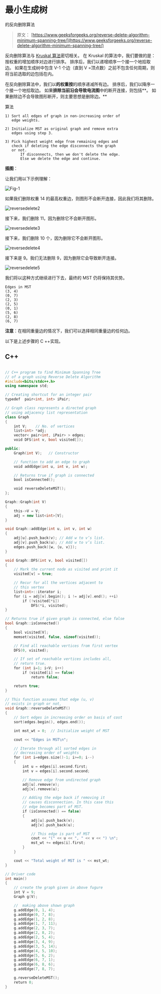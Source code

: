 # 最小生成树

的反向删除算法

> 原文： [https://www.geeksforgeeks.org/reverse-delete-algorithm-minimum-spanning-tree/](https://www.geeksforgeeks.org/reverse-delete-algorithm-minimum-spanning-tree/)

反向删除算法与 [Kruskal 算法](https://www.geeksforgeeks.org/greedy-algorithms-set-2-kruskals-minimum-spanning-tree-mst/)密切相关。 在 Kruskal 的算法中，我们要做的是：按权重的增加顺序对边进行排序。 排序后，我们以递增顺序一个接一个地拾取边。 如果在生成树中包含 V-1 个边（直到 V =顶点数）之前不包含任何周期，则将当前选取的边包括在内。

在反向删除算法中，我们以**的权重按**的顺序递减所有边。 排序后，我们以降序一个接一个地拾取边。 如果**排除当前沿会导致电流图**中的断开连接，则包括**。 如果删除边不会导致图形断开，则主要思想是删除边。**

算法

```
1) Sort all edges of graph in non-increasing order of
   edge weights.

2) Initialize MST as original graph and remove extra
   edges using step 3.

3) Pick highest weight edge from remaining edges and 
   check if deleting the edge disconnects the graph  
   or not.
       If disconnects, then we don't delete the edge.
       Else we delete the edge and continue. 
```

**插图**：

让我们用以下示例理解：

![](img/8dc4df6d86d36d8246549dc9f7b13def.png "Fig-1")

如果我们删除权重 14 的最高权重边，则图形不会断开连接，因此我们将其删除。

![reversedelete2](img/0f421a99d312f34017ab4d909d3286e6.png)

接下来，我们删除 11，因为删除它不会断开图形。

![reversedelete3](img/707dfbfa02184450f35d6819603fda0c.png)

接下来，我们删除 10 个，因为删除它不会断开图形。

![reversedelete4](img/b8d22a0349158fb346c01e57faf0ff0b.png)

接下来是 9。我们无法删除 9，因为删除它会导致断开连接。

![reversedelete5](img/f351f1f7d2b35f793222045a09a9db3f.png)

我们将以这种方式继续进行下去，最终的 MST 仍将保持其优势。

```
Edges in MST
(3, 4) 
(0, 7) 
(2, 3) 
(2, 5) 
(0, 1) 
(5, 6) 
(2, 8) 
(6, 7) 
```

 **注意**：在相同重量边的情况下，我们可以选择相同重量边的任何边。

以下是上述步骤的 C ++实现。

## C++

```cpp

// C++ program to find Minimum Spanning Tree 
// of a graph using Reverse Delete Algorithm 
#include<bits/stdc++.h> 
using namespace std; 

// Creating shortcut for an integer pair 
typedef  pair<int, int> iPair; 

// Graph class represents a directed graph 
// using adjacency list representation 
class Graph 
{ 
    int V;    // No. of vertices 
    list<int> *adj; 
    vector< pair<int, iPair> > edges; 
    void DFS(int v, bool visited[]); 

public: 
    Graph(int V);   // Constructor 

    // function to add an edge to graph 
    void addEdge(int u, int v, int w); 

    // Returns true if graph is connected 
    bool isConnected(); 

    void reverseDeleteMST(); 
}; 

Graph::Graph(int V) 
{ 
    this->V = V; 
    adj = new list<int>[V]; 
} 

void Graph::addEdge(int u, int v, int w) 
{ 
    adj[u].push_back(v); // Add w to v’s list. 
    adj[v].push_back(u); // Add w to v’s list. 
    edges.push_back({w, {u, v}}); 
} 

void Graph::DFS(int v, bool visited[]) 
{ 
    // Mark the current node as visited and print it 
    visited[v] = true; 

    // Recur for all the vertices adjacent to 
    // this vertex 
    list<int>::iterator i; 
    for (i = adj[v].begin(); i != adj[v].end(); ++i) 
        if (!visited[*i]) 
            DFS(*i, visited); 
} 

// Returns true if given graph is connected, else false 
bool Graph::isConnected() 
{ 
    bool visited[V]; 
    memset(visited, false, sizeof(visited)); 

    // Find all reachable vertices from first vertex 
    DFS(0, visited); 

    // If set of reachable vertices includes all, 
    // return true. 
    for (int i=1; i<V; i++) 
        if (visited[i] == false) 
            return false; 

    return true; 
} 

// This function assumes that edge (u, v) 
// exists in graph or not, 
void Graph::reverseDeleteMST() 
{ 
    // Sort edges in increasing order on basis of cost 
    sort(edges.begin(), edges.end()); 

    int mst_wt = 0;  // Initialize weight of MST 

    cout << "Edges in MST\n"; 

    // Iterate through all sorted edges in 
    // decreasing order of weights 
    for (int i=edges.size()-1; i>=0; i--) 
    { 
        int u = edges[i].second.first; 
        int v = edges[i].second.second; 

        // Remove edge from undirected graph 
        adj[u].remove(v); 
        adj[v].remove(u); 

        // Adding the edge back if removing it 
        // causes disconnection. In this case this  
        // edge becomes part of MST. 
        if (isConnected() == false) 
        { 
            adj[u].push_back(v); 
            adj[v].push_back(u); 

            // This edge is part of MST 
            cout << "(" << u << ", " << v << ") \n"; 
            mst_wt += edges[i].first; 
        } 
    } 

    cout << "Total weight of MST is " << mst_wt; 
} 

// Driver code 
int main() 
{ 
    // create the graph given in above fugure 
    int V = 9; 
    Graph g(V); 

    //  making above shown graph 
    g.addEdge(0, 1, 4); 
    g.addEdge(0, 7, 8); 
    g.addEdge(1, 2, 8); 
    g.addEdge(1, 7, 11); 
    g.addEdge(2, 3, 7); 
    g.addEdge(2, 8, 2); 
    g.addEdge(2, 5, 4); 
    g.addEdge(3, 4, 9); 
    g.addEdge(3, 5, 14); 
    g.addEdge(4, 5, 10); 
    g.addEdge(5, 6, 2); 
    g.addEdge(6, 7, 1); 
    g.addEdge(6, 8, 6); 
    g.addEdge(7, 8, 7); 

    g.reverseDeleteMST(); 
    return 0; 
} 

```
